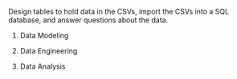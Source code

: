 Design tables to hold data in the CSVs, import the CSVs into a SQL database, and answer questions about the data. 

1. Data Modeling

2. Data Engineering

3. Data Analysis
